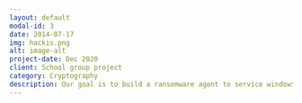 ```yaml
---
layout: default
modal-id: 3
date: 2014-07-17
img: hackis.png
alt: image-alt
project-date: Dec 2020
client: School group project
category: Cryptography
description: Our goal is to build a ransomware agent to service windows platform which enable the user to select different cryptographic schemes through terminal to encrypt and decrypt folders using symmetric and asymmetric algorithms (XOR, AES, RC4, RSA, ECC). Project will be implemented in Java and test cases will be written in Junit.
---
```

